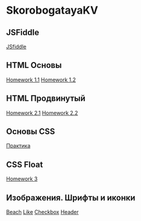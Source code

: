 # SkorobogatayaKV
<h2>JSFiddle</h2>
<a href="https://jsfiddle.net/ksuhencia_/ch18b0nr/">JSfiddle</a>
<h2>HTML Основы</h2>
<a href="https://github.com/AdukarIT/SkorobogatayaKV/tree/master/Homework">Homework 1.1</a> <a href="https://github.com/AdukarIT/SkorobogatayaKV/tree/master/Homework2">Homework 1.2</a>
<h2>HTML Продвинутый</h2>
<a href="https://github.com/AdukarIT/SkorobogatayaKV/tree/master/Homework%202/Homework%202.1">Homework 2.1</a> <a href="https://github.com/AdukarIT/SkorobogatayaKV/tree/master/Homework%202/Homework%202.2">Homework 2.2</a>
<h2>Основы CSS</h2>
<a href="https://jsfiddle.net/ksuhencia_/r46z7b2x/19/">Практика</a>
<h2>CSS Float</h2>
<a href="https://github.com/AdukarIT/SkorobogatayaKV/tree/master/Homework%203">Homework 3</a>
<h2>Изображения. Шрифты и иконки</h2>
<a href="https://github.com/AdukarIT/SkorobogatayaKV/tree/master/Homework%204/sea">Beach</a>
<a href="https://github.com/AdukarIT/SkorobogatayaKV/tree/master/Homework%204/like">Like</a>
<a href="https://github.com/AdukarIT/SkorobogatayaKV/tree/master/Homework%204/checkbox">Checkbox</a>
<a href="https://github.com/AdukarIT/SkorobogatayaKV/tree/master/Homework%204/shop">Header</a>
